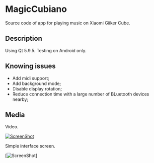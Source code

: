 MagicCubiano
=============
Source code of app for playing music on Xiaomi Giiker Cube.

## Description

Using Qt 5.9.5. Testing on Android only.

## Knowing issues

* Add midi support;
* Add background mode;
* Disable display rotation;
* Reduce connection time with a large number of BLuetooth devices nearby;

## Media

Video.

[![ScreenShot](http://img.youtube.com/vi/nYMSMsSaowA/0.jpg)](https://youtu.be/nYMSMsSaowA)

Simple interface screen.

[![ScreenShot](https://i.paste.pics/6DYV3.png?trs=2147c44d7b6ade6b3fbc39e2f0ebb3946444ef0c7bd87c2fa72cb04feb996921)]
